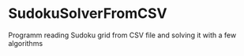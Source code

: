 # SudokuSolverFromCSV
Programm reading Sudoku grid from CSV file and solving it with a few algorithms
